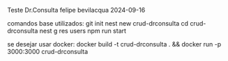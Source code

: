 Teste Dr.Consulta
felipe bevilacqua
2024-09-16

comandos base utilizados:
git init
nest new crud-drconsulta
cd crud-drconsulta
nest g res users
npm run start

se desejar usar docker:
docker build -t crud-drconsulta . && docker run -p 3000:3000 crud-drconsulta